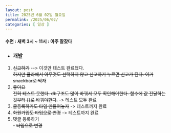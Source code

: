 ```yaml
---
layout: post
title: 2025년 6월 02일 월요일
permalink: /2025/06/02/
categories: [ 일상 ]
---
```

#### 수면 : 새벽 3시 ~ 11시 : 아주 잘잤다
* ### 개발
1. ~~신고하기~~ --> 이것만 테스트 완료했다.<br>~~하지만 클라에서 아무것도 선택하지 않고 신고하기 누르면 신고가 된다. 이거 snackbar로 막자~~
1. ~~좋아요~~<br>~~전혀 테스트 못했다. db구조도 많이 바꿔서 모두 확인해야한다. 함수에 값 전달하는것부터 {}로 바꿔야한다.~~ -> 테스트 모두 완료
1. ~~글등록하기도 타입 만들어놓자~~ -> 테스트까지 완료
1. ~~화원가입도 타입으로 변경~~ -> 테스트까지 완료
1. 댓글 등록하기<br>- ~~타입으로 변경~~<br>
